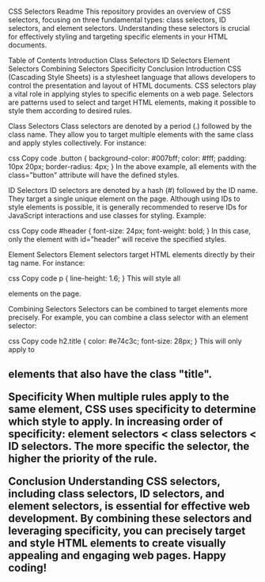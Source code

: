 CSS Selectors Readme
This repository provides an overview of CSS selectors, focusing on three fundamental types: class selectors, ID selectors, and element selectors. Understanding these selectors is crucial for effectively styling and targeting specific elements in your HTML documents.

Table of Contents
Introduction
Class Selectors
ID Selectors
Element Selectors
Combining Selectors
Specificity
Conclusion
Introduction
CSS (Cascading Style Sheets) is a stylesheet language that allows developers to control the presentation and layout of HTML documents. CSS selectors play a vital role in applying styles to specific elements on a web page. Selectors are patterns used to select and target HTML elements, making it possible to style them according to desired rules.

Class Selectors
Class selectors are denoted by a period (.) followed by the class name. They allow you to target multiple elements with the same class and apply styles collectively. For instance:

css
Copy code
.button {
  background-color: #007bff;
  color: #fff;
  padding: 10px 20px;
  border-radius: 4px;
}
In the above example, all elements with the class="button" attribute will have the defined styles.

ID Selectors
ID selectors are denoted by a hash (#) followed by the ID name. They target a single unique element on the page. Although using IDs to style elements is possible, it is generally recommended to reserve IDs for JavaScript interactions and use classes for styling. Example:

css
Copy code
#header {
  font-size: 24px;
  font-weight: bold;
}
In this case, only the element with id="header" will receive the specified styles.

Element Selectors
Element selectors target HTML elements directly by their tag name. For instance:

css
Copy code
p {
  line-height: 1.6;
}
This will style all <p> elements on the page.

Combining Selectors
Selectors can be combined to target elements more precisely. For example, you can combine a class selector with an element selector:

css
Copy code
h2.title {
  color: #e74c3c;
  font-size: 28px;
}
This will only apply to <h2> elements that also have the class "title".

Specificity
When multiple rules apply to the same element, CSS uses specificity to determine which style to apply. In increasing order of specificity: element selectors < class selectors < ID selectors. The more specific the selector, the higher the priority of the rule.

Conclusion
Understanding CSS selectors, including class selectors, ID selectors, and element selectors, is essential for effective web development. By combining these selectors and leveraging specificity, you can precisely target and style HTML elements to create visually appealing and engaging web pages. Happy coding!
